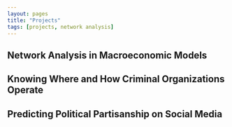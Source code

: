```yaml
---
layout: pages
title: "Projects"
tags: [projects, network analysis]
---
```



## Network Analysis in Macroeconomic Models

## Knowing Where and How Criminal Organizations Operate 

## Predicting Political Partisanship on Social Media
